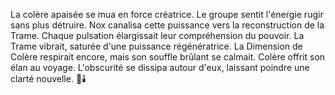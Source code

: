 La colère apaisée se mua en force créatrice.
Le groupe sentit l'énergie rugir sans plus détruire.
Nox canalisa cette puissance vers la reconstruction de la Trame.
Chaque pulsation élargissait leur compréhension du pouvoir.
La Trame vibrait, saturée d'une puissance régénératrice.
La Dimension de Colère respirait encore, mais son souffle brûlant se calmait.
Colère offrit son élan au voyage.
L'obscurité se dissipa autour d'eux, laissant poindre une clarté nouvelle.
🌌🕯️
